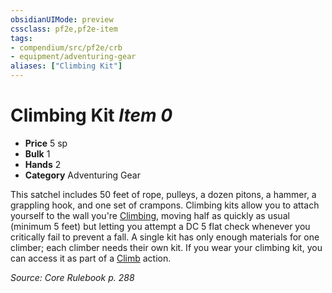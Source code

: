 ```yaml
---
obsidianUIMode: preview
cssclass: pf2e,pf2e-item
tags:
- compendium/src/pf2e/crb
- equipment/adventuring-gear
aliases: ["Climbing Kit"]
---
```

# Climbing Kit *Item 0*  

- **Price** 5 sp
- **Bulk** 1
- **Hands** 2
- **Category** Adventuring Gear

This satchel includes 50 feet of rope, pulleys, a dozen pitons, a hammer, a grappling hook, and one set of crampons. Climbing kits allow you to attach yourself to the wall you're [Climbing](climb.md), moving half as quickly as usual (minimum 5 feet) but letting you attempt a DC 5 flat check whenever you critically fail to prevent a fall. A single kit has only enough materials for one climber; each climber needs their own kit. If you wear your climbing kit, you can access it as part of a [Climb](climb.md) action.

*Source: Core Rulebook p. 288*